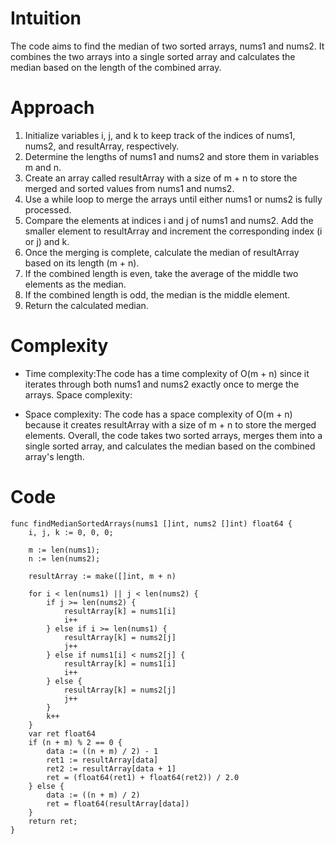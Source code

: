 # Intuition
<!-- Describe your first thoughts on how to solve this problem. -->
The code aims to find the median of two sorted arrays, nums1 and nums2. It combines the two arrays into a single sorted array and calculates the median based on the length of the combined array.
# Approach
<!-- Describe your approach to solving the problem. -->

1. Initialize variables i, j, and k to keep track of the indices of nums1, nums2, and resultArray, respectively.
2. Determine the lengths of nums1 and nums2 and store them in variables m and n.
3. Create an array called resultArray with a size of m + n to store the merged and sorted values from nums1 and nums2.
4. Use a while loop to merge the arrays until either nums1 or nums2 is fully processed.
5. Compare the elements at indices i and j of nums1 and nums2. Add the smaller element to resultArray and increment the corresponding index (i or j) and k.
6. Once the merging is complete, calculate the median of resultArray based on its length (m + n).
7. If the combined length is even, take the average of the middle two elements as the median.
8. If the combined length is odd, the median is the middle element.
9. Return the calculated median.

# Complexity
- Time complexity:The code has a time complexity of O(m + n) since it iterates through both nums1 and nums2 exactly once to merge the arrays.
Space complexity:
<!-- Add your time complexity here, e.g. $$O(n)$$ -->

- Space complexity: The code has a space complexity of O(m + n) because it creates resultArray with a size of m + n to store the merged elements.
Overall, the code takes two sorted arrays, merges them into a single sorted array, and calculates the median based on the combined array's length.
<!-- Add your space complexity here, e.g. $$O(n)$$ -->

# Code
```
func findMedianSortedArrays(nums1 []int, nums2 []int) float64 {
    i, j, k := 0, 0, 0;

    m := len(nums1);
    n := len(nums2);

    resultArray := make([]int, m + n)
 
    for i < len(nums1) || j < len(nums2) {
        if j >= len(nums2) {
            resultArray[k] = nums1[i]
            i++
        } else if i >= len(nums1) {
            resultArray[k] = nums2[j]
            j++
        } else if nums1[i] < nums2[j] {
            resultArray[k] = nums1[i]
            i++
        } else {
            resultArray[k] = nums2[j]
            j++
        }
        k++
    }
    var ret float64
    if (n + m) % 2 == 0 {
        data := ((n + m) / 2) - 1
        ret1 := resultArray[data]
        ret2 := resultArray[data + 1]
        ret = (float64(ret1) + float64(ret2)) / 2.0
    } else {
        data := ((n + m) / 2)
        ret = float64(resultArray[data])
    }
    return ret;
}
```
